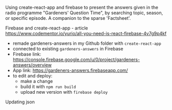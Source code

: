 Using create-react-app and firebase to present the answers given in the radio
programme "Gardeners' Question Time", by searching topic, season, or specific
episode. A companion to the sparse 'Factsheet'.

Firebase and create-react-app - article
https://www.codementor.io/yurio/all-you-need-is-react-firebase-4v7g9p4kf

* remade gardeners-answers in my Github folder with `create-react-app`
* connected to existing `gardeners-answers` in Firebase
* Firebase link:
  https://console.firebase.google.com/u/0/project/gardeners-answers/overview
* App link: https://gardeners-answers.firebaseapp.com/
* to edit and deploy:
  * make a change
  * build it with `npm run build`
  * upload new version with `firebase deploy`

Updating json
